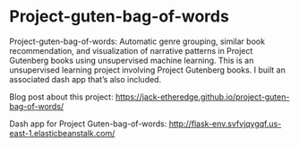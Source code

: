 # Project-guten-bag-of-words
Project-guten-bag-of-words: 
Automatic genre grouping, similar book recommendation, and visualization of narrative patterns in Project Gutenberg books using unsupervised machine learning.
This is an unsupervised learning project involving Project Gutenberg books. 
I built an associated dash app that’s also included.

Blog post about this project:
https://jack-etheredge.github.io/project-guten-bag-of-words/

Dash app for Project Guten-bag-of-words:
http://flask-env.svfvjqygqf.us-east-1.elasticbeanstalk.com/
